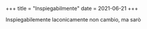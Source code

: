 +++
title = "Inspiegabilmente"
date = 2021-06-21
+++

Inspiegabilemente
laconicamente
non cambio, ma sarò